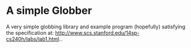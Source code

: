A simple Globber
===============

A very simple globbing library and example program (hopefully) satisfying the
specification at: http://www.scs.stanford.edu/14sp-cs240h/labs/lab1.html..
